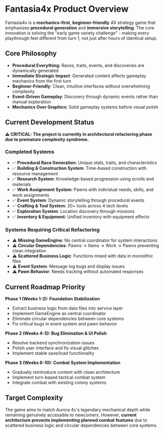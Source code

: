 # Fantasia4x Product Overview

Fantasia4x is a **mechanics-first**, **beginner-friendly** 4X strategy game that emphasizes **procedural generation** and **immersive storytelling**. The core innovation is solving the "early game variety challenge" - making every playthrough feel different from turn 1, not just after hours of identical setup.

## Core Philosophy

- **Procedural Everything**: Races, traits, events, and discoveries are dynamically generated
- **Immediate Strategic Impact**: Generated content affects gameplay mechanics from the first turn
- **Beginner-Friendly**: Clean, intuitive interfaces without overwhelming complexity
- **Event-Driven Gameplay**: Discovery through dynamic events rather than manual exploration
- **Mechanics Over Graphics**: Solid gameplay systems before visual polish

## Current Development Status

**⚠️ CRITICAL: The project is currently in architectural refactoring phase due to premature complexity syndrome.**

### Completed Systems

- ✅ **Procedural Race Generation**: Unique stats, traits, and characteristics
- ✅ **Building & Construction System**: Time-based construction with resource management
- ✅ **Research System**: Knowledge-based progression using scrolls and materials
- ✅ **Work Assignment System**: Pawns with individual needs, skills, and work assignments
- ✅ **Event System**: Dynamic storytelling through procedural events
- ✅ **Crafting & Tool System**: 20+ tools across 4 tech levels
- ✅ **Exploration System**: Location discovery through missions
- ✅ **Inventory & Equipment**: Unified inventory with equipment effects

### Systems Requiring Critical Refactoring

- ⚠️ **Missing GameEngine**: No central coordinator for system interactions
- ⚠️ **Circular Dependencies**: Pawns → Items → Work → Pawns preventing clean integration
- ⚠️ **Scattered Business Logic**: Functions mixed with data in monolithic files
- ⚠️ **Event System**: Message log bugs and display issues
- ⚠️ **Pawn Behavior**: Needs tracking without automated responses

## Current Roadmap Priority

**Phase 1 (Weeks 1-2): Foundation Stabilization**

- Extract business logic from data files into service layer
- Implement GameEngine as central coordinator
- Eliminate circular dependencies between core systems
- Fix critical bugs in event system and pawn behavior

**Phase 2 (Weeks 4-5): Bug Elimination & UI Polish**

- Resolve backend synchronization issues
- Polish user interface and fix visual glitches
- Implement stable save/load functionality

**Phase 3 (Weeks 6-10): Combat System Implementation**

- Gradually reintroduce content with clean architecture
- Implement turn-based tactical combat system
- Integrate combat with existing colony systems

## Target Complexity

The game aims to match Aurora 4x's legendary mechanical depth while remaining genuinely accessible to newcomers. However, **current architecture prevents implementing planned combat features** due to scattered business logic and circular dependencies between core systems.
